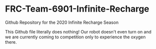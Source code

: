# FRC-Team-6901-Infinite-Recharge
Github Repository for the 2020 Infinite Recharge Season

This Github file literally does nothing! Our robot doesn't even turn on and we are currently coming to competition only to experience the oxygen there.
